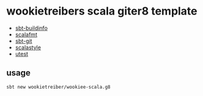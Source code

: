 # wookietreibers scala giter8 template

- [sbt-buildinfo](https://github.com/sbt/sbt-buildinfo)
- [scalafmt](http://scalameta.org/scalafmt/)
- [sbt-git](https://github.com/sbt/sbt-git)
- [scalastyle](http://www.scalastyle.org/)
- [utest](https://github.com/lihaoyi/utest)

## usage

```
sbt new wookietreiber/wookiee-scala.g8
```

